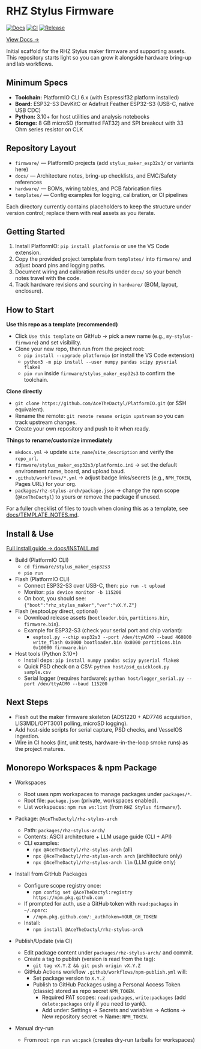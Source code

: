 # RHZ Stylus Firmware
[![Docs](https://img.shields.io/badge/docs-site-blue.svg)](https://acethedactyl.github.io/PlatformIO/)
[![CI](https://github.com/AceTheDactyl/PlatformIO/actions/workflows/ci.yml/badge.svg?branch=main)](https://github.com/AceTheDactyl/PlatformIO/actions/workflows/ci.yml)
[![Release](https://img.shields.io/github/v/release/AceTheDactyl/PlatformIO)](https://github.com/AceTheDactyl/PlatformIO/releases/latest)

[View Docs →](https://acethedactyl.github.io/PlatformIO/)

Initial scaffold for the RHZ Stylus maker firmware and supporting assets. This repository starts light so you can grow it alongside hardware bring-up and lab workflows.

## Minimum Specs
- **Toolchain:** PlatformIO CLI 6.x (with Espressif32 platform installed)
- **Board:** ESP32-S3 DevKitC or Adafruit Feather ESP32-S3 (USB-C, native USB CDC)
- **Python:** 3.10+ for host utilities and analysis notebooks
- **Storage:** 8 GB microSD (formatted FAT32) and SPI breakout with 33 Ohm series resistor on CLK

## Repository Layout
- `firmware/` — PlatformIO projects (add `stylus_maker_esp32s3/` or variants here)
- `docs/` — Architecture notes, bring-up checklists, and EMC/Safety references
- `hardware/` — BOMs, wiring tables, and PCB fabrication files
- `templates/` — Config examples for logging, calibration, or CI pipelines

Each directory currently contains placeholders to keep the structure under version control; replace them with real assets as you iterate.

## Getting Started
1. Install PlatformIO: `pip install platformio` or use the VS Code extension.
2. Copy the provided project template from `templates/` into `firmware/` and adjust board pins and logging paths.
3. Document wiring and calibration results under `docs/` so your bench notes travel with the code.
4. Track hardware revisions and sourcing in `hardware/` (BOM, layout, enclosure).

## How to Start
**Use this repo as a template (recommended)**
- Click `Use this template` on GitHub → pick a new name (e.g., `my-stylus-firmware`) and set visibility.
- Clone your new repo, then run from the project root:
  - `pip install --upgrade platformio` (or install the VS Code extension)
  - `python3 -m pip install --user numpy pandas scipy pyserial flake8`
  - `pio run` inside `firmware/stylus_maker_esp32s3` to confirm the toolchain.

**Clone directly**
- `git clone https://github.com/AceTheDactyl/PlatformIO.git` (or SSH equivalent).
- Rename the remote: `git remote rename origin upstream` so you can track upstream changes.
- Create your own repository and push to it when ready.

**Things to rename/customize immediately**
- `mkdocs.yml` → update `site_name`/`site_description` and verify the `repo_url`.
- `firmware/stylus_maker_esp32s3/platformio.ini` → set the default environment name, board, and upload baud.
- `.github/workflows/*.yml` → adjust badge links/secrets (e.g., `NPM_TOKEN`, Pages URL) for your org.
- `packages/rhz-stylus-arch/package.json` → change the npm scope (`@AceTheDactyl`) to yours or remove the package if unused.

For a fuller checklist of files to touch when cloning this as a template, see [docs/TEMPLATE_NOTES.md](docs/TEMPLATE_NOTES.md).

## Install & Use
[Full install guide → docs/INSTALL.md](docs/INSTALL.md)
- Build (PlatformIO CLI)
  - `cd firmware/stylus_maker_esp32s3`
  - `pio run`
- Flash (PlatformIO CLI)
  - Connect ESP32-S3 over USB-C, then: `pio run -t upload`
  - Monitor: `pio device monitor -b 115200`
  - On boot, you should see: `{"boot":"rhz_stylus_maker","ver":"vX.Y.Z"}`
- Flash (esptool.py direct, optional)
  - Download release assets (`bootloader.bin`, `partitions.bin`, `firmware.bin`).
  - Example for ESP32-S3 (check your serial port and chip variant):
    - `esptool.py --chip esp32s3 --port /dev/ttyACM0 --baud 460800 write_flash 0x0000 bootloader.bin 0x8000 partitions.bin 0x10000 firmware.bin`
- Host tools (Python 3.10+)
  - Install deps: `pip install numpy pandas scipy pyserial flake8`
  - Quick PSD check on a CSV: `python host/psd_quicklook.py sample.csv`
  - Serial logger (requires hardware): `python host/logger_serial.py --port /dev/ttyACM0 --baud 115200`

## Next Steps
- Flesh out the maker firmware skeleton (ADS1220 + AD7746 acquisition, LIS3MDL/OPT3001 polling, microSD logging).
- Add host-side scripts for serial capture, PSD checks, and VesselOS ingestion.
- Wire in CI hooks (lint, unit tests, hardware-in-the-loop smoke runs) as the project matures.

## Monorepo Workspaces & npm Package
- Workspaces
  - Root uses npm workspaces to manage packages under `packages/*`.
  - Root file: `package.json` (private, workspaces enabled).
  - List workspaces: `npm run ws:list` (from `RHZ Stylus firmware/`).

- Package: `@AceTheDactyl/rhz-stylus-arch`
  - Path: `packages/rhz-stylus-arch/`
  - Contents: ASCII architecture + LLM usage guide (CLI + API)
  - CLI examples:
    - `npx @AceTheDactyl/rhz-stylus-arch` (all)
    - `npx @AceTheDactyl/rhz-stylus-arch arch` (architecture only)
    - `npx @AceTheDactyl/rhz-stylus-arch llm` (LLM guide only)

- Install from GitHub Packages
  - Configure scope registry once:
    - `npm config set @AceTheDactyl:registry https://npm.pkg.github.com`
  - If prompted for auth, use a GitHub token with `read:packages` in `~/.npmrc`:
    - `//npm.pkg.github.com/:_authToken=YOUR_GH_TOKEN`
  - Install:
    - `npm install @AceTheDactyl/rhz-stylus-arch`

- Publish/Update (via CI)
  - Edit package content under `packages/rhz-stylus-arch/` and commit.
  - Create a tag to publish (version is read from the tag):
    - `git tag vX.Y.Z && git push origin vX.Y.Z`
  - GitHub Actions workflow `.github/workflows/npm-publish.yml` will:
    - Set package version to `X.Y.Z`
    - Publish to GitHub Packages using a Personal Access Token (classic) stored as repo secret `NPM_TOKEN`.
      - Required PAT scopes: `read:packages`, `write:packages` (add `delete:packages` only if you need to yank).
      - Add under: Settings → Secrets and variables → Actions → New repository secret → Name: `NPM_TOKEN`.

- Manual dry-run
  - From root: `npm run ws:pack` (creates dry-run tarballs for workspaces)
